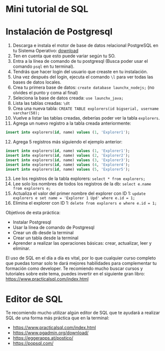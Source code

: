 # Mini tutorial de SQL 

# Instalación de Postgresql

1. Descarga e instala el motor de base de datos relacional PostgreSQL en tu Sistema Operativo: [download](https://www.postgresql.org/download/)
2. Ten en cuenta que esto puede variar según tu SO. 
3. Entra a la línea de comando de tu postgresql (Busca poder usar el comando `psql` en tu terminal).
4. Tendrás que hacer login del usuario que creaste en tu instalación.
5. Una vez después del login, ejecuta el comando `\l` para ver todas las bases de datos locales.
6. Crea tu primera base de datos: `create database launchx_nodejs;` (no olvides el punto y coma al final)
7. Seleciona la base de datos creada: `use launchx_java;`
8. Lista las tablas creadas: `\dt`
9. Crea una nueva tabla: `CREATE TABLE explorers(id bigserial, username varchar(50);`
10. Vuelve a listar las tablas creadas, deberías poder ver la tabla `explorers`.
11. Agrega un nuevo registro a la tabla creada anteriormente:

```sql
insert into explorers(id, name) values (1, 'Explorer1');
```

12. Agrega 5 registros más siguiendo el ejemplo anterior:
```sql
insert into explorers(id, name) values (1, 'Explorer1');
insert into explorers(id, name) values (2, 'Explorer2');
insert into explorers(id, name) values (3, 'Explorer3');
insert into explorers(id, name) values (4, 'Explorer4');
insert into explorers(id, name) values (5, 'Explorer5');
```

13. Lee los registros de la tabla explorers: `select * from explorers;`
14. Lee solo los nombres de todos los registros de la db: `select e.name from explorers e;`
15. Actualiza el valor del primer nombre del explorer con ID 1: `update explorers e set name = 'Explorer 1 Upd' where e.id = 1;`
16. Elimina el explorer con ID 1: `delete from explorers e where e.id = 1;`



Objetivos de esta práctica:
- Instalar Postgresql
- Usar la línea de comando de Postgresql
- Crear un db desde la terminal
- Crear un tabla desde la terminal
- Aprender a realizar las operaciones básicas: crear, actualizar, leer y eliminar.

El uso de SQL en el día a día es vital, por lo que cualquier curso completo que puedas tomar solo te dará mejores habilidades para complementar tu formación como developer. Te recomiendo mucho buscar cursos y tutoriales sobre este tema, puedes invertir en el siguiente gran libro: https://www.practicalsql.com/index.html


# Editor de SQL

Te recomiendo mucho utilizar algún editor de SQL que te ayudará a realizar SQL de una forma más práctica que en la terminal:
- https://www.practicalsql.com/index.html
- https://www.pgadmin.org/download/
- https://eggerapps.at/postico/
- https://popsql.com/

